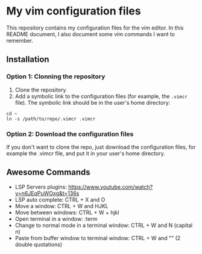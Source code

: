 # My vim configuration files

This repository contains my configuration files for the vim editor. In this README document, I also document some vim commands I want to remember.

## Installation

### Option 1: Clonning the repository

1. Clone the repository
2. Add a symbolic link to the configuration files (for example, the `.vimcr` file). The symbolic link should be in the user's home directory:

```
cd ~
ln -s /path/to/repo/.vimcr .vimcr
```

### Option 2: Download the configuration files

If you don't want to clone the repo, just download the configuration files, for example the .vimcr file, and put it in your user's home directory.

## Awesome Commands

* LSP Servers plugins: https://www.youtube.com/watch?v=n6JEqPuWOxg&t=136s
* LSP auto complete: CTRL + X and O
* Move a window: CTRL + W and HJKL
* Move between windows: CTRL + W + hjkl
* Open terminal in a window: :term
* Change to normal mode in a terminal window: CTRL + W and N (capital n)
* Paste from buffer window to terminal window: CTRL + W and "" (2 double quotations)
